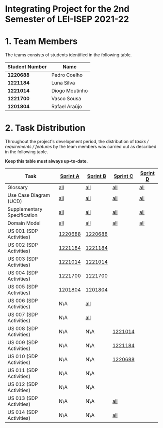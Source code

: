 # Integrating Project for the 2nd Semester of LEI-ISEP 2021-22

# 1. Team Members

The teams consists of students identified in the following table.

| Student Number | Name           |
|----------------|----------------|
| **1220688**    | Pedro Coelho   |
| **1221184**    | Luna Silva     |
| **1221014**    | Diogo Moutinho |
| **1221700**    | Vasco Sousa    |
| **1201804**    | Rafael Araújo  |

# 2. Task Distribution ###

Throughout the project's development period, the distribution of _tasks / requirements / features_ by the team members
was carried out as described in the following table.

**Keep this table must always up-to-date.**

| Task                        | [Sprint A](sprintA/Readme.md)                                                              | [Sprint B](sprintB/Readme.md)                                                              | [Sprint C](sprintC/Readme.md)                                                              | [Sprint D](sprintD/Readme.md)                                                              |
|-----------------------------|--------------------------------------------------------------------------------------------|--------------------------------------------------------------------------------------------|--------------------------------------------------------------------------------------------|--------------------------------------------------------------------------------------------|
| Glossary                    | [all](sprintA/global-artifacts/01.requirements-engineering/glossary.md)                    | [all](sprintB/global-artifacts/01.requirements-engineering/glossary.md)                    | [all](sprintC/global-artifacts/01.requirements-engineering/glossary.md)                    | [all](sprintD/global-artifacts/01.requirements-engineering/glossary.md)                    |
| Use Case Diagram (UCD)      | [all](sprintA/global-artifacts/01.requirements-engineering/use-case-diagram.md)            | [all](sprintB/global-artifacts/01.requirements-engineering/use-case-diagram.md)            | [all](sprintC/global-artifacts/01.requirements-engineering/use-case-diagram.md)            | [all](sprintD/global-artifacts/01.requirements-engineering/use-case-diagram.md)            |
| Supplementary Specification | [all](sprintA/global-artifacts/01.requirements-engineering/supplementary-specification.md) | [all](sprintB/global-artifacts/01.requirements-engineering/supplementary-specification.md) | [all](sprintC/global-artifacts/01.requirements-engineering/supplementary-specification.md) | [all](sprintD/global-artifacts/01.requirements-engineering/supplementary-specification.md) |
| Domain Model                | [all](sprintA/global-artifacts/02.analysis/Readme.md)                                      | [all](sprintB/global-artifacts/02.analysis/Readme.md)                                      | [all](sprintC/global-artifacts/02.analysis/Readme.md)                                      | [all](sprintD/global-artifacts/02.analysis/Readme.md)                                      |
| US 001 (SDP Activities)     | [1220688](sprintA/US01/Readme.md)                                                          | [1220688](sprintB/US01/Readme.md)                                                          |                                                                                            |                                                                                            |
| US 002 (SDP Activities)     | [1221184](sprintA/US02/Readme.md)                                                          | [1221184](sprintB/US02/Readme.md)                                                          |                                                                                            |                                                                                            |
| US 003 (SDP Activities)     | [1221014](sprintA/US03/Readme.md)                                                          | [1221014](sprintB/US03/Readme.md)                                                          |                                                                                            |                                                                                            |
| US 004 (SDP Activities)     | [1221700](sprintA/US04/Readme.md)                                                          | [1221700](sprintB/US04/Readme.md)                                                          |                                                                                            |                                                                                            |
| US 005 (SDP Activities)     | [1201804](sprintA/US05/Readme.md)                                                          | [1201804](sprintB/US05/Readme.md)                                                          |                                                                                            |                                                                                            |
| US 006 (SDP Activities)     | N\A                                                                                        | [all](sprintB/US06/Readme.md)                                                              |                                                                                            |                                                                                            |
| US 007 (SDP Activities)     | N\A                                                                                        | [all](sprintB/US07/Readme.md)                                                              |                                                                                            |                                                                                            |
| US 008 (SDP Activities)     | N\A                                                                                        | N\A                                                                                        | [1221014](sprintC/US08/Readme.md)                                                          |                                                                                            |
| US 009 (SDP Activities)     | N\A                                                                                        | N\A                                                                                        | [1221184](sprintC/US09/Readme.md)                                                          |                                                                                            |
| US 010 (SDP Activities)     | N\A                                                                                        | N\A                                                                                        | [1220688](sprintC/US10/Readme.md)                                                          |                                                                                            |
| US 011 (SDP Activities)     | N\A                                                                                        | N\A                                                                                        |                                                                                            |                                                                                            |
| US 012 (SDP Activities)     | N\A                                                                                        | N\A                                                                                        |                                                                                            |                                                                                            |
| US 013 (SDP Activities)     | N\A                                                                                        | N\A                                                                                        | [all](sprintC/US13/Readme.md)                                                              |                                                                                            |
| US 014 (SDP Activities)     | N\A                                                                                        | N\A                                                                                        | [all](sprintC/US14/Readme.md)                                                              |                                                                                            |


